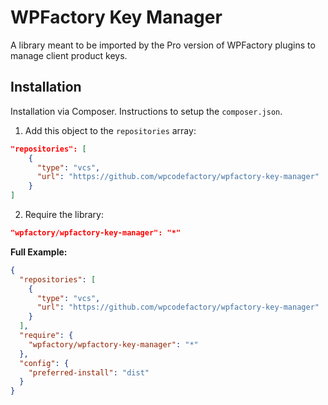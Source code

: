 # WPFactory Key Manager

A library meant to be imported by the Pro version of WPFactory plugins to manage client product keys.

## Installation

Installation via Composer. Instructions to setup the `composer.json`.

1. Add this object to the `repositories` array:

```json
"repositories": [    
    {
      "type": "vcs",
      "url": "https://github.com/wpcodefactory/wpfactory-key-manager"
    }
]
```

2. Require the library:

```json
"wpfactory/wpfactory-key-manager": "*"
```

**Full Example:**

```json
{
  "repositories": [    
    {
      "type": "vcs",
      "url": "https://github.com/wpcodefactory/wpfactory-key-manager"
    }
  ],
  "require": {    
    "wpfactory/wpfactory-key-manager": "*"
  },
  "config": {
    "preferred-install": "dist"
  }
}
```
